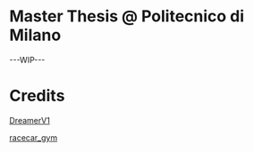 # Master Thesis @ Politecnico di Milano
---WIP---


# Credits

[DreamerV1](https://github.com/danijar/dreamer)

[racecar_gym](https://github.com/axelbr/racecar_gym)
